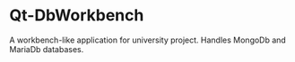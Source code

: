 Qt-DbWorkbench
==============

A workbench-like application for university project. Handles MongoDb and MariaDb databases.
